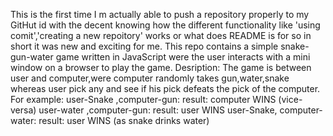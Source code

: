 This is the first time I m actually able to push a repository properly to my GitHut id with the decent knowing how the different functionality like 'using comit','creating a new repoitory' 
works or what does README is for so in short it was new and exciting for me.
This repo contains a simple snake-gun-water game written in JavaScript were the user interacts with a mini window on a browser to play the game.
Desription: The game is between user and computer,were computer randomly takes gun,water,snake whereas user pick any and see if his pick defeats the pick of the computer.
For example: user-Snake ,computer-gun: result: computer WINS (vice-versa)
             user-water ,computer-gun: result: user WINS 
             user-Snake, computer-water: result:  user WINS (as snake drinks water)
             
